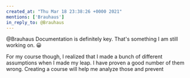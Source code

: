 ```yaml
---
created_at: "Thu Mar 18 23:38:26 +0000 2021"
mentions: ['Brauhaus']
in_reply_to: @Brauhaus
---
```


@Brauhaus Documentation is definitely key. That's something I am still working on. 😀

For my course though, I realized that I made a bunch of different assumptions when I made my leap. I have proven a good number of them wrong. Creating a course will help me analyze those and prevent